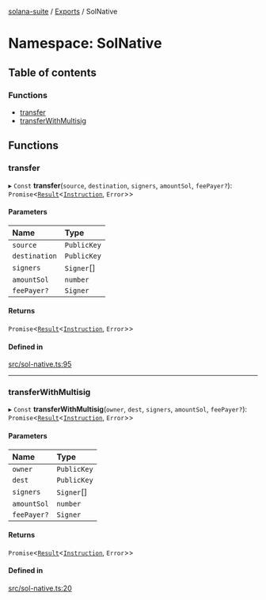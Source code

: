 [solana-suite](../README.md) / [Exports](../modules.md) / SolNative

# Namespace: SolNative

## Table of contents

### Functions

- [transfer](SolNative.md#transfer)
- [transferWithMultisig](SolNative.md#transferwithmultisig)

## Functions

### transfer

▸ `Const` **transfer**(`source`, `destination`, `signers`, `amountSol`, `feePayer?`): `Promise`<[`Result`](../modules.md#result)<[`Instruction`](../classes/Instruction.md), `Error`\>\>

#### Parameters

| Name | Type |
| :------ | :------ |
| `source` | `PublicKey` |
| `destination` | `PublicKey` |
| `signers` | `Signer`[] |
| `amountSol` | `number` |
| `feePayer?` | `Signer` |

#### Returns

`Promise`<[`Result`](../modules.md#result)<[`Instruction`](../classes/Instruction.md), `Error`\>\>

#### Defined in

[src/sol-native.ts:95](https://github.com/fukaoi/solana-suite/blob/c40ba3d/src/sol-native.ts#L95)

___

### transferWithMultisig

▸ `Const` **transferWithMultisig**(`owner`, `dest`, `signers`, `amountSol`, `feePayer?`): `Promise`<[`Result`](../modules.md#result)<[`Instruction`](../classes/Instruction.md), `Error`\>\>

#### Parameters

| Name | Type |
| :------ | :------ |
| `owner` | `PublicKey` |
| `dest` | `PublicKey` |
| `signers` | `Signer`[] |
| `amountSol` | `number` |
| `feePayer?` | `Signer` |

#### Returns

`Promise`<[`Result`](../modules.md#result)<[`Instruction`](../classes/Instruction.md), `Error`\>\>

#### Defined in

[src/sol-native.ts:20](https://github.com/fukaoi/solana-suite/blob/c40ba3d/src/sol-native.ts#L20)
